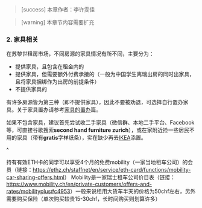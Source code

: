 > [success] 本章作者：李许雯佳

> [warning] 本章节内容需要扩充
### **2. 家具相关**

在苏黎世租房市场，不同房源的家具情况有所不同，主要分为：

* 提供家具，且包含在租金内的
* 提供家具，但需要额外付费承接的（一般为中国学生离瑞出房的同时出家具，且将家具捆绑作为出房的前提条件）
* 不提供家具的

有许多房源皆为第三种（即不提供家具），因此不要被劝退，可选择自行置办家具。关于家具置办请参考[家具的置办](<../furnitures_and_moving.md>)篇。


如果不包含家具，建议首先尝试收二手家具（微信群、本地二手平台、Facebook等，可直接谷歌搜索**second hand furniture zurich**），或在家附近捡一些居民不用的家具（带有**gratis**字样纸条），实在缺少再去[IKEA](https://www.ikea.com/ch/en/)添置。

^

持有有效ETH卡的同学可以享受4个月的免费mobility（一家当地租车公司）的会员（链接：<https://ethz.ch/staffnet/en/service/eth-card/functions/mobility-car-sharing-offers.html>）
Mobility是一家瑞士租车公司价目表（链接：<https://www.mobility.ch/en/private-customers/offers-and-rates/mobilityplus#c4953>）一般来说租用大货车半天的价格为50chf左右，另外需要购买保险（单次购买较贵15-30chf，长时间购买则划算许多）
